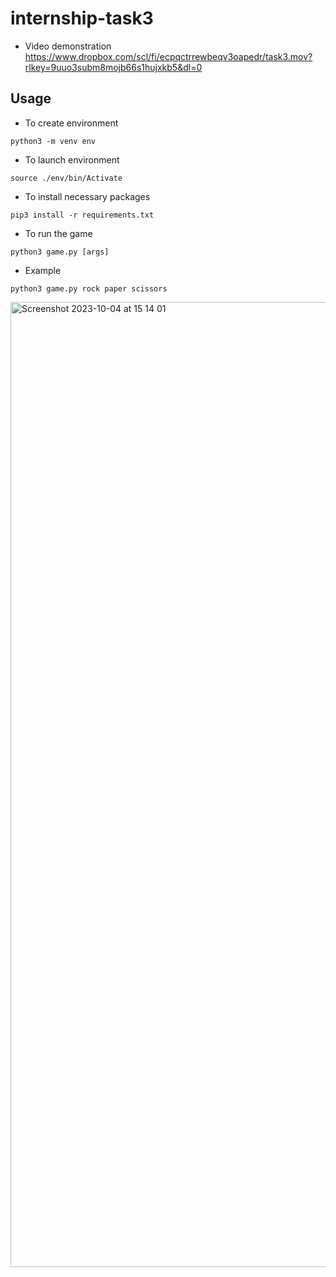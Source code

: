 # internship-task3

* Video demonstration
https://www.dropbox.com/scl/fi/ecpqctrrewbeqv3oapedr/task3.mov?rlkey=9uuo3subm8mojb66s1hujxkb5&dl=0

## Usage
* To create environment
```
python3 -m venv env
```
* To launch environment
```
source ./env/bin/Activate
```
* To install necessary packages
```
pip3 install -r requirements.txt
```
* To run the game
```
python3 game.py [args]
```
* Example
```
python3 game.py rock paper scissors
```
<img width="1544" alt="Screenshot 2023-10-04 at 15 14 01" src="https://github.com/bekhruzbekRakhmonov/internship-task3/assets/85542200/2a97e6d2-3716-4d8d-9ce2-0cdfb315d281">
